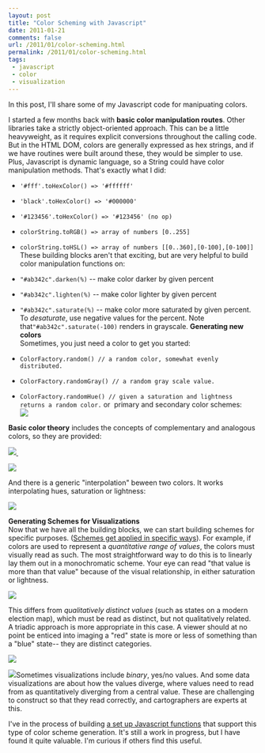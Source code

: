 ```yaml
---
layout: post
title: "Color Scheming with Javascript"
date: 2011-01-21
comments: false
url: /2011/01/color-scheming.html
permalink: /2011/01/color-scheming.html
tags:
 - javascript
 - color
 - visualization
---
```


In this post, I'll share some of my Javascript code for manipuating colors.  
  
I started a few months back with **basic color manipulation routes**. Other libraries take a strictly object-oriented approach. This can be a little heavyweight, as it requires explicit conversions throughout the calling code. But in the HTML DOM, colors are generally expressed as hex strings, and if we have routines were built around these, they would be simpler to use. Plus, Javascript is dynamic language, so a String could have color manipulation methods. That's exactly what I did:

- `'#fff'.toHexColor()
      => '#ffffff'`
- `'black'.toHexColor() => '#000000'`
- `'#123456'.toHexColor()
      => '#123456' (no op)`
- `colorString.toRGB() => array of
      numbers [0..255]`
- `colorString.toHSL() => array of numbers
      [[0..360],[0-100],[0-100]]`
These building blocks aren't that exciting, but are very helpful to build color manipulation functions on:  

- `"#ab342c".darken(%)`&nbsp;-- make color darker by given percent
- `"#ab342c".lighten(%)`&nbsp;-- make color lighter by given percent
- `"#ab342c".saturate(%)`&nbsp;-- make color more saturated by given percent. To&nbsp;_desaturate_, use negative values for the percent. Note that`"#ab342c".saturate(-100)`&nbsp;renders in grayscale.
**Generating new colors**  
Sometimes, you just need a color to get you started:  

- `ColorFactory.random() // a random color,
      somewhat evenly distributed.`
- `ColorFactory.randomGray() // a random
      gray scale value.`
- `ColorFactory.randomHue() // given a saturation and
      lightness returns a random color.`
or &nbsp;primary and secondary color schemes:  
[![](http://3.bp.blogspot.com/_RZ6yXxZ1RUA/TUXxf4G1QYI/AAAAAAAAAx8/5ounQ4VuJJQ/s1600/primary.png)](http://3.bp.blogspot.com/_RZ6yXxZ1RUA/TUXxf4G1QYI/AAAAAAAAAx8/5ounQ4VuJJQ/s1600/primary.png)  
  
**Basic color theory** includes the concepts of complementary and analogous colors, so they are provided:  
  
[![](http://2.bp.blogspot.com/_RZ6yXxZ1RUA/TUXxfP3scmI/AAAAAAAAAx0/QhUt5soKwqA/s1600/complementary.png)&nbsp;](http://2.bp.blogspot.com/_RZ6yXxZ1RUA/TUXxfP3scmI/AAAAAAAAAx0/QhUt5soKwqA/s1600/complementary.png)  

[![](http://1.bp.blogspot.com/_RZ6yXxZ1RUA/TUXxepqDDUI/AAAAAAAAAxs/U_b9CtM9vGQ/s1600/analagous.png)](http://1.bp.blogspot.com/_RZ6yXxZ1RUA/TUXxepqDDUI/AAAAAAAAAxs/U_b9CtM9vGQ/s1600/analagous.png)
  
  
  

And there is a generic "interpolation" beween two colors. It works interpolating hues, saturation or lightness:

[![](http://2.bp.blogspot.com/_RZ6yXxZ1RUA/TUXxfvhTm3I/AAAAAAAAAx4/GmZu38iAUUY/s400/interpolate.png)](http://2.bp.blogspot.com/_RZ6yXxZ1RUA/TUXxfvhTm3I/AAAAAAAAAx4/GmZu38iAUUY/s1600/interpolate.png)
  
  
  
  
  
  
  
  
  
  
**Generating Schemes for Visualizations**  
Now that we have all the building blocks, we can start building schemes for specific purposes. ([Schemes get applied in specific ways](http://www.personal.psu.edu/cab38/ColorSch/Schemes.html)). For example, if colors are used to represent a _quantitative range of values_, the colors must visually read as such. The most straightforward way to do this is to linearly lay them out in a monochromatic scheme.&nbsp;Your eye can read "that value is more than that value" because of the visual relationship, in either saturation or lightness.  

[![](http://1.bp.blogspot.com/_RZ6yXxZ1RUA/TUXxgq62DEI/AAAAAAAAAyE/PZj0a6GIXDk/s400/sequential.png)](http://1.bp.blogspot.com/_RZ6yXxZ1RUA/TUXxgq62DEI/AAAAAAAAAyE/PZj0a6GIXDk/s1600/sequential.png)
  
This differs from _qualitatively distinct values_ (such as states on a modern election map), which must be read as distinct, but not qualitatively related. A triadic approach is more appropriate in this case. A viewer should at no point be enticed into imaging a "red" state is more or less of something than a "blue" state-- they are distinct categories.  

[![](http://2.bp.blogspot.com/_RZ6yXxZ1RUA/TUXxgDAt0JI/AAAAAAAAAyA/FUjtttnXYm4/s400/qualitative.png)](http://2.bp.blogspot.com/_RZ6yXxZ1RUA/TUXxgDAt0JI/AAAAAAAAAyA/FUjtttnXYm4/s1600/qualitative.png)
  
[![](http://2.bp.blogspot.com/_RZ6yXxZ1RUA/TUXxe2W4twI/AAAAAAAAAxw/-KdweZuaT8U/s320/binary.png)](http://2.bp.blogspot.com/_RZ6yXxZ1RUA/TUXxe2W4twI/AAAAAAAAAxw/-KdweZuaT8U/s1600/binary.png)Sometimes visualizations include _binary_, yes/no values. And some data visualizations are about how the values diverge, where values need to read from as quantitatively diverging from a central value. These are challenging to construct so that they read correctly, and cartographers are experts at this.  
  
I've in the process of building [a set up Javascript functions](http://github.com/ndp/jsutils) that support this type of color scheme generation. It's still a work in progress, but I have found it quite valuable. I'm curious if others find this useful. 